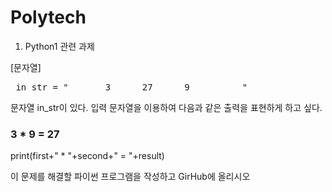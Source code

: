 # Polytech

1. Python1 관련 과제

[문자열] 
  <pre> in_str = "       3      27      9          "  </pre>
  
  문자열 in_str이 있다. 입력 문자열을 이용하여 다음과 같은 출력을 표현하게 하고 싶다.
  ### 3 * 9 = 27
  print(first+" * "+second+" = "+result)
 
 이 문제를 해결할 파이썬 프로그램을 작성하고 GirHub에 올리시오
  
